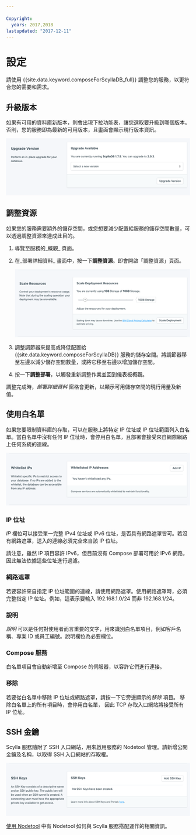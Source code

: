 ```yaml
---

Copyright:
  years: 2017,2018
lastupdated: "2017-12-11"
---
```


# 設定

請使用 {{site.data.keyword.composeForScyllaDB_full}} 調整您的服務，以更符合您的需要和需求。

## 升級版本

如果有可用的資料庫新版本，則會出現下拉功能表，讓您選取要升級到哪個版本。否則，您的服務即為最新的可用版本，且畫面會顯示現行版本資訊。

![「版本」畫面](./images/scylla-version-show.png "「版本」畫面")

## 調整資源

如果您的服務需要額外的儲存空間，或您想要減少配置給服務的儲存空間數量，可以透過調整資源來達成此目的。

1. 導覽至服務的_概觀_ 頁面。
2. 在_部署詳細資料_ 畫面中，按一下**調整資源**。即會開啟「調整資源」頁面。

    ![「調整資源」頁面](./images/scylla-scale-show.png "「調整資源」頁面")

3. 調整調節器來提高或降低配置給 {{site.data.keyword.composeForScyllaDB}} 服務的儲存空間。將調節器移至左邊以減少儲存空間數量，或將它移至右邊以增加儲存空間。
4. 按一下**調整部署**，以觸發重新調整作業並回到儀表板概觀。 

調整完成時，_部署詳細資料_ 窗格會更新，以顯示可用儲存空間的現行用量及新值。


## 使用白名單

如果您要限制資料庫的存取，可以在服務上將特定 IP 位址或 IP 位址範圍列入白名單。當白名單中沒有任何 IP 位址時，會停用白名單，且部署會接受來自網際網路上任何系統的連線。

![將 IP 列入白名單](./images/scylla-whitelist-show.png "白名單欄位。")

### IP 位址
*IP* 欄位可以接受單一完整 IPv4 位址或 IPv6 位址，是否具有網路遮罩皆可。若沒有網路遮罩，送入的連線必須完全來自該 IP 位址。 

請注意，雖然 IP 項目容許 IPv6，但目前沒有 Compose 部署可用於 IPv6 網路，因此無法依據這些位址進行過濾。

### 網路遮罩
若要容許來自指定 IP 位址範圍的連線，請使用網路遮罩。使用網路遮罩時，必須完整指定 IP 位址。例如，這表示要輸入 192.168.1.0/24 而非 192.168.1/24。

### 說明

*說明* 可以是任何對使用者而言重要的文字，用來識別白名單項目，例如客戶名稱、專案 ID 或員工編號。說明欄位為必要欄位。

### Compose 服務
白名單項目會自動新增至 Compose 的伺服器，以容許它們進行連接。

### 移除
若要從白名單中移除 IP 位址或網路遮罩，請按一下它旁邊顯示的*移除* 項目。
移除白名單上的所有項目時，會停用白名單， 因此 TCP 存取入口網站將接受所有 IP 位址。


## SSH 金鑰
Scylla 服務隨附了 SSH 入口網站，用來啟用服務的 Nodetool 管理。請新增公開金鑰及名稱，以取得 SSH 入口網站的存取權。

![SSH 金鑰](./images/scylla-portal-ssh-show.png "「SSH 金鑰」欄位")

[使用 Nodetool](./scylla-nodetool.html) 中有 Nodetool 如何與 Scylla 服務搭配運作的相關資訊。
